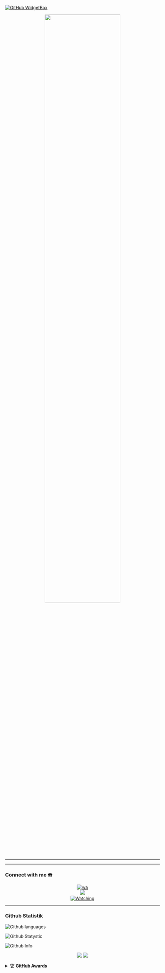 [![GitHub WidgetBox](https://github-widgetbox.vercel.app/api/profile?username=ayooh-us&data=commits,followers,repositories,stars&theme=aurora)](https://github.com/ayooh-us)
<p align="center">
    <img src="https://github.com/images/modules/search/dark.png" width="70%" style="margin-left: auto;margin-right: auto;display: block;">
</p>

------
------
### Connect with me ☎️
<p align="center">
  <a href="https://api.whatsapp.com/send/?phone=94759874797&text=haloo%3Av&type=phone_number&app_absent=0" target="_blank"><img src="https://img.shields.io/badge/WhatsApp-25D366?style=for-the-badge&logo=whatsapp&logoColor=white" alt="wa"></a>
     <br><a name=ayooh-us=VIEWS&style=flat-square&color=green" />
  <a href="https://github.com/ayooh-us"><img src="https://img.shields.io/badge/-GitHub-black?style=flat-square&logo=github" />
       <a name=ayooh-us&label=VIEWS&style=flat-square&color=green" /></br>
  <a href="https://komarev.com/ghpvc/?username=ayooh-us&color=blue&style=flat-square&label=Profile+Views">
    <img title="Watching" src="https://komarev.com/ghpvc/?username=ayooh-us&color=blue&style=flat-square&label=Profile+View"></a>
</p>

------

### Github Statistik


![Github languages](https://github-readme-stats.vercel.app/api/top-langs/?username=ayooh-us&theme=great-gatsby)

![Github Statystic](https://github-readme-streak-stats.herokuapp.com?user=ayooh-us&theme=tokyonight&hide_border=false&properties=background&border=%239611C5FF)

![Github Info](https://github-profile-summary-cards.vercel.app/api/cards/profile-details?username=ayooh-us&theme=calm_pink)

<p align="center">
    <img src="https://img.shields.io/badge/OS-Windows-blue?&logo=Windows" />
    <img src="https://img.shields.io/badge/Text%20Editor-Visual%20Studio%20Code-blue?&logo=visual%20studio%20code&logoColor=blue" />
<details>
    <summary>&#127942 <b>GitHub Awards</b></summary><br/>

![Github Trophy](https://github-profile-trophy.vercel.app/?username=ayooh-us)

</details>
